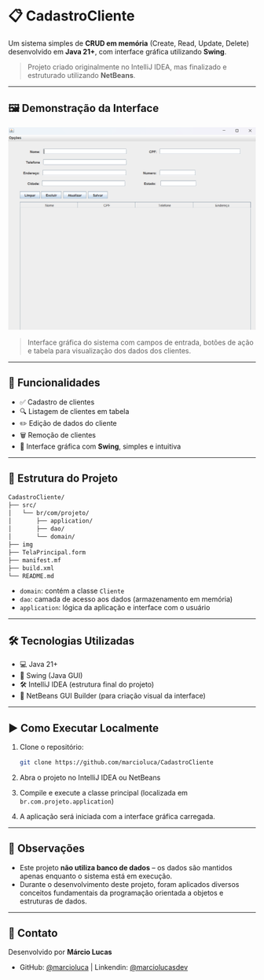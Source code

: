 # 📋 CadastroCliente

Um sistema simples de **CRUD em memória** (Create, Read, Update, Delete) desenvolvido em **Java 21+**, com interface gráfica utilizando **Swing**.

> Projeto criado originalmente no IntelliJ IDEA, mas finalizado e estruturado utilizando **NetBeans**.

---

## 🖼️ Demonstração da Interface

<img src="https://github.com/marcioluca/CadastroCliente/blob/main/img/imgExemplo.png?raw=true" width="700"/>


> Interface gráfica do sistema com campos de entrada, botões de ação e tabela para visualização dos dados dos clientes.

---

## 🚀 Funcionalidades

- ✅ Cadastro de clientes
- 🔍 Listagem de clientes em tabela
- ✏️ Edição de dados do cliente
- 🗑️ Remoção de clientes
- 🎨 Interface gráfica com **Swing**, simples e intuitiva

---

## 📂 Estrutura do Projeto

```
CadastroCliente/
├── src/
│   └── br/com/projeto/
│       ├── application/
│       ├── dao/
│       └── domain/
├── img
├── TelaPrincipal.form
├── manifest.mf
├── build.xml
└── README.md
```

- `domain`: contém a classe `Cliente`
- `dao`: camada de acesso aos dados (armazenamento em memória)
- `application`: lógica da aplicação e interface com o usuário

---

## 🛠️ Tecnologias Utilizadas

- 💻 Java 21+
- 🧱 Swing (Java GUI)
- 🛠️ IntelliJ IDEA (estrutura final do projeto)
- 🧪 NetBeans GUI Builder (para criação visual da interface)

---

## ▶️ Como Executar Localmente

1. Clone o repositório:
   ```bash
   git clone https://github.com/marcioluca/CadastroCliente
   ```

2. Abra o projeto no IntelliJ IDEA ou NetBeans

3. Compile e execute a classe principal (localizada em `br.com.projeto.application`)

4. A aplicação será iniciada com a interface gráfica carregada.

---

## 📌 Observações

- Este projeto **não utiliza banco de dados** – os dados são mantidos apenas enquanto o sistema está em execução.
- Durante o desenvolvimento deste projeto, foram aplicados diversos conceitos fundamentais da programação orientada a objetos e estruturas de dados.
---

## 📧 Contato

Desenvolvido por **Márcio Lucas**

- GitHub: [@marcioluca](https://github.com/marcioluca) | Linkendin: [@marciolucasdev](https://www.linkedin.com/in/marcio-lucas-dev/)

